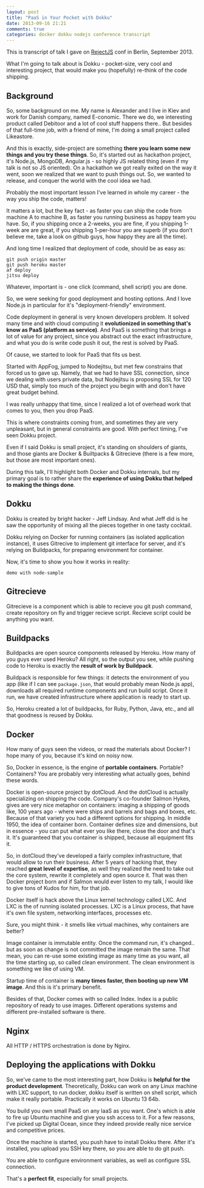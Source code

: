 ```yaml
---
layout: post
title: "PaaS in Your Pocket with Dokku"
date: 2013-09-16 21:21
comments: true
categories: docker dokku nodejs conference transcript
---
```


This is transcript of talk I gave on [RejectJS]() conf in Berlin, September 2013.

What I'm going to talk about is Dokku - pocket-size, very cool and interesting project, that would make you (hopefully) re-think of the code shipping.

<!-- More -->

<script async class="speakerdeck-embed" data-id="d912a0f0fdbc0130260d1ebd49b9b82c" data-ratio="1.33333333333333" src="//speakerdeck.com/assets/embed.js"></script>

## Background

So, some background on me. My name is Alexander and I live in Kiev and work for Danish company, named E-conomic. There we do, we interesting product called Debitoor and a lot of cool stuff happens there.. But besides of that full-time job, with a friend of mine, I'm doing a small project called Likeastore.

And this is exactly, side-project are something **there you learn some new things and you try these things**. So, it's started out as hackathon project, it's Node.js, MongoDB, Angular.js - so highly JS related thing (even if my talk is not so JS oriented). On a hackathon we got really exited on the way it went, soon we realized that we want to push things out. So, we wanted to release, and conquer the world with the cool idea we had.

Probably the most important lesson I've learned in whole my career - the way you ship the code, matters!

It matters a lot, but the key fact - as faster you can ship the code from machine A to machine B, as faster you running business as happy team you have. So, if you shipping once a 2-weeks, you are fine, if you shipping 1-week are are great, if you shipping 1-per-hour you are superb (if you don't believe me, take a look on github guys, how happy they are all the time).

And long time I realized that deployment of code, should be as easy as:

```
git push origin master
git push heroku master
af deploy
jitsu deploy
```

Whatever, important is - one click (command, shell script) you are done.

So, we were seeking for good deployment and hosting options. And I love Node.js in particular for it's "deployment-friendly" environment.

Code deployment in general is very known developers problem. It solved many time and with cloud computing it **evolutionized in something that's know as PaaS (platform as service)**. And PaaS is something that brings a lot of value for any project, since you abstract out the exact infrastructure, and what you do is write code push it out, the rest is solved by PaaS.

Of cause, we started to look for PaaS that fits us best.

Started with AppFog, jumped to Nodejitsu, but met few constrains that forced us to gave up. Namely, that we had to have SSL connection, since we dealing with users private data, but Nodejitsu is proposing SSL for 120 USD that, simply too much of the project you begin with and don't have great budget behind.

I was really unhappy that time, since I realized a lot of overhead work that comes to you, then you drop PaaS.

This is where constraints coming from, and sometimes they are very unpleasant, but in general constraints are good. With perfect timing, I've seen Dokku project.

Even if I said Dokku is small project, it's standing on shoulders of giants, and those giants are Docker & Builtpacks & Gitrecieve (there is a few more, but those are most important ones).

During this talk, I'll highlight both Docker and Dokku internals, but my primary goal is to rather share the **experience of using Dokku that helped to making the things done**.

## Dokku

Dokku is created by bright hacker - Jeff Lindsay. And what Jeff did is he saw the opportunity of mixing all the pieces together in one tasty cocktail.

Dokku relying on Docker for running containers (as isolated application instance), it uses Gitrecive to implement git interface for server, and it's relying on Buildpacks, for preparing environment for container.

Now, it's time to show you how it works in reality:

```
demo with node-sample
```

## Gitrecieve

Gitrecieve is a component which is able to recieve you git push command, create repository on fly and trigger recieve script. Recieve script could be anything you want.

## Buildpacks

Buildpacks are open source components released by Heroku. How many of you guys ever used Heroku? All right, so the output you see, while pushing code to Heroku is exactly the **result of work by Buildpack**.

Buildpack is responsible for few things: it detects the environment of you app (like if I can see `package.json`, that would probably mean Node.js app), downloads all required runtime components and run build script. Once it run, we have created infrastructure where application is ready to start up.

So, Heroku created a lot of buildpacks, for Ruby, Python, Java, etc., and all that goodness is reused by Dokku.

## Docker

How many of guys seen the videos, or read the materials about Docker? I hope many of you, because it's kind on noisy now.

So, Docker in essence, is the engine of **portable containers**. Portable? Containers? You are probably very interesting what actually goes, behind these words.

Docker is open-source project by dotCloud. And the dotCloud is actually specializing on shipping the code. Company's co-founder Salmon Hykes, gives are very nice metaphor on containers: imaging a shipping of goods like, 100 years ago - where were ships and barrels and bags and boxes, etc. Because of that variety you had a different options for shipping. In middle 1950, the idea of container born. Container defines size and dimensions, but in essence - you can put what ever you like there, close the door and that's it. It's guaranteed that you container is shipped, because all equipment fits it.

So, in dotCloud they've developed a fairly complex infrastructure, that would allow to run their business. After 5 years of hacking that, they reached **great level of expertise**, as well they realized the need to take out the core system, rewrite it completely and open source it. That was then Docker project born and if Salmon would ever listen to my talk, I would like to give tons of Kudos for him, for that job.

Docker itself is hack above the Linux kernel technology called LXC. And LXC is the of running isolated processes. LXC is a Linux process, that have it's own file system, networking interfaces, processes etc.

Sure, you might think - it smells like virtual machines, why containers are better?

Image container is immutable entity. Once the command run, it's changed.. but as soon as change is not committed the image remain the same. That mean, you can re-use some existing image as many time as you want, all the time starting up, so called clean environment. The clean environment is something we like of using VM.

Startup time of container is **many times faster, then booting up new VM image**. And this is it's primary benefit.

Besides of that, Docker comes with so called Index. Index is a public repository of ready to use images. Different operations systems and different pre-installed software is there.

## Nginx

All HTTP / HTTPS orchestration is done by Nginx.

## Deploying the applications with Dokku

So, we've came to the most interesting part, how Dokku is **helpful for the product development**. Theoretically, Dokku can work on any Linux machine with LXC support, to run docker, dokku itself is written on shell script, which make it really portable. Practically it works on Ubuntu 13 64b.

You build you own small PaaS on any IaaS as you want. One's which is able to fire up Ubuntu machine and give you ssh access to it. For a few reasons, I've picked up Digital Ocean, since they indeed provide really nice service and competitive prices.

Once the machine is started, you push have to install Dokku there. After it's installed, you upload you SSH key there, so you are able to do git push.

You are able to configure environment variables, as well as configure SSL connection.

That's a **perfect fit**, especially for small projects.